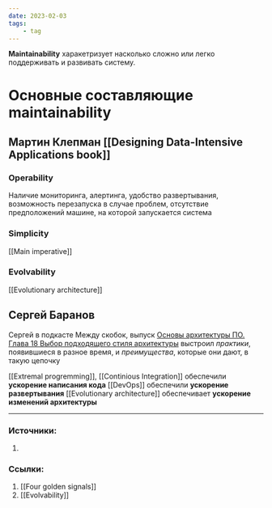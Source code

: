 ```yaml
---
date: 2023-02-03
tags:
    - tag
---
```


**Maintainability** харакетризует насколько сложно или легко поддерживать и развивать систему.

# Основные составляющие maintainability

## Мартин Клепман [[Designing Data-Intensive Applications book]]

### Operability

Наличие мониторинга, алертинга, удобство развертывания, возможность перезапуска в случае проблем, отсутствие предположений машине, на которой запускается система

### Simplicity

[[Main imperative]]

### Evolvability

[[Evolutionary architecture]]

## Сергей Баранов

Сергей в подкасте Между скобок, выпуск [Основы архитектуры ПО. Глава 18 Выбор подходящего стиля архитектуры](https://youtu.be/ES0TRVZxA_Y) выстроил *практики*, появившиеся в разное время, и *преимущества*, которые они дают, в такую цепочку

[[Extremal progremming]], [[Continious Integration]] обеспечили **ускорение написания кода**
[[DevOps]] обеспечили **ускорение развертывания**
[[Evolutionary architecture]] обеспечивает **ускорение изменений архитектуры**



---

### Источники:
1. 

### Ссылки:
1. [[Four golden signals]]
1. [[Evolvability]]